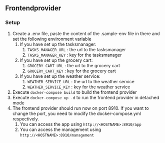 ## Frontendprovider

### Setup

1. Create a .env file, paste the content of the .sample-env file in there and set the following environment variable
   1. If you have set up the tasksmanager:
      1. `TASKS_MANAGER_URL` : the url to the tasksmanager
      2. `TASKS_MANAGER_KEY` : key for the tasksmanager
   2. If you have set up the grocery cart:
      1. `GROCERY_CART_URL` : the url to the grocery cart
      2. `GROCERY_CART_KEY` : key for the grocery cart
   3. If you have set up the weather service:
      1. `WEATHER_SERVICE_URL` : the url to the weather service
      2. `WEATHER_SERVICE_KEY` : key for the weather service
2. Execute `docker-compose build` to build the frontend provider
3. Execute `docker-compose up -d` to run the frontend provider in detached mode
4. The frontend provider should run now on port 8910. If you want to change the port, you need to modify the docker-compose.yml respectively.
   1. You can access the app using `http://<HOSTNAME>:8910/app`
   2. You can access the management using `http://<HOSTNAME>:8910/management`